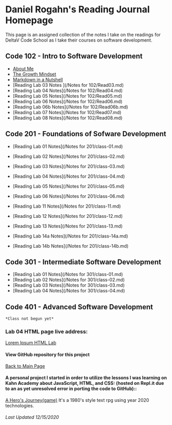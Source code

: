 # Daniel Rogahn's Reading Journal Homepage
This page is an assigned collection of the notes I take on the readings for DeltaV Code School as I take their courses on software development.

## Code 102 - Intro to Software Development
* [About Me](/BioIntro.md)
* [The Growth Mindset](/GrowthMindset.md)
* [Markdown in a Nutshell](/MarkdownPage.md)
* [Reading Lab 03 Notes ](/Notes for 102/Read03.md)
* [Reading Lab 04 Notes](/Notes for 102/Read04.md)
* [Reading Lab 05 Notes](/Notes for 102/Read05.md)
* [Reading Lab 06 Notes](/Notes for 102/Read06.md)
* [Reading Lab 06b Notes](/Notes for 102/Read06b.md)
* [Reading Lab 07 Notes](/Notes for 102/Read07.md)
* [Reading Lab 08 Notes](/Notes for 102/Read08.md)

## Code 201 - Foundations of Sofware Development
* [Reading Lab 01 Notes](/Notes for 201/class-01.md)
* [Reading Lab 02 Notes](/Notes for 201/class-02.md)
* [Reading Lab 03 Notes](/Notes for 201/class-03.md)
* [Reading Lab 04 Notes](/Notes for 201/class-04.md)
* [Reading Lab 05 Notes](/Notes for 201/class-05.md)
* [Reading Lab 06 Notes](/Notes for 201/class-06.md)

* [Reading Lab 11 Notes](/Notes for 201/class-11.md)
* [Reading Lab 12 Notes](/Notes for 201/class-12.md)
* [Reading Lab 13 Notes](/Notes for 201/class-13.md)
* [Reading Lab 14a Notes](/Notes for 201/class-14a.md)
* [Reading Lab 14b Notes](/Notes for 201/class-14b.md)

## Code 301 - Intermediate Software Development
* [Reading Lab 01 Notes](/Notes for 301/class-01.md)
* [Reading Lab 02 Notes](/Notes for 301/class-02.md)
* [Reading Lab 03 Notes](/Notes for 301/class-03.md)
* [Reading Lab 04 Notes](/Notes for 301/class-04.md)

## Code 401 - Advanced Software Development
    *Class not begun yet*

### Lab 04 HTML page live address:
[Lorem Ipsum HTML Lab](https://draquix.github.io/HTMLOne/)

#### View GitHub repository for this project
[Back to Main Page](https://github.com/Draquix/reading-notes-javascript-102)

#### A personal project I started in order to utilize the lessons I was learning on Kahn Academy about JavaScript, HTML, and CSS: (hosted on Repl.it due to an as yet unresolved error in porting the code to GitHub)::
[A Hero's Journey(game)](https://darkturquoisedarkmagentagzip.danielrogahn.repl.co/)
It's a 1980's style text rpg using year 2020 technologies.

###### Last Updated 12/15/2020
